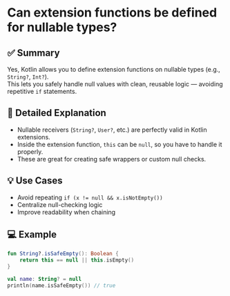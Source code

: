 # Can extension functions be defined for nullable types?

## ✅ Summary
Yes, Kotlin allows you to define extension functions on nullable types (e.g., `String?`, `Int?`).  
This lets you safely handle null values with clean, reusable logic — avoiding repetitive `if` statements.

## 📘 Detailed Explanation

- Nullable receivers (`String?`, `User?`, etc.) are perfectly valid in Kotlin extensions.
- Inside the extension function, `this` can be `null`, so you have to handle it properly.
- These are great for creating safe wrappers or custom null checks.

## 💡 Use Cases
- Avoid repeating `if (x != null && x.isNotEmpty())`
- Centralize null-checking logic
- Improve readability when chaining

## 💻 Example

```kotlin
fun String?.isSafeEmpty(): Boolean {
    return this == null || this.isEmpty()
}

val name: String? = null
println(name.isSafeEmpty()) // true
